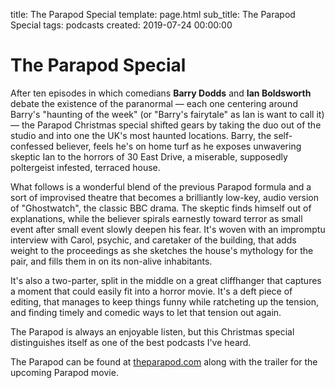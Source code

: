 title: The Parapod Special
template: page.html
sub_title: The Parapod Special
tags: podcasts
created: 2019-07-24 00:00:00

# The Parapod Special

After ten episodes in which comedians **Barry Dodds** and **Ian Boldsworth** debate the existence of the paranormal &mdash; each one centering around
Barry's "haunting of the week" (or "Barry's fairytale" as Ian is want to call it) &mdash; the Parapod Christmas special shifted gears by taking the duo out of the studio and
into one the UK's most haunted locations. Barry, the self-confessed believer, feels he's on home turf as he exposes
unwavering skeptic Ian to the horrors of 30 East Drive, a miserable, supposedly poltergeist infested, terraced house.

What follows is a wonderful blend of the previous Parapod formula and a sort of improvised theatre that becomes a brilliantly low-key,
audio version of "Ghostwatch", the classic BBC drama. The skeptic finds himself out of explanations, while the believer
spirals earnestly toward terror as small event after small event slowly deepen his fear.  It's woven with an impromptu interview
with Carol, psychic, and caretaker of the building, that adds weight to the proceedings as she sketches the house's mythology for the pair,
and fills them in on its non-alive inhabitants.

It's also a two-parter, split in the middle on a great cliffhanger that captures a moment that could easily fit into a
horror movie. It's a deft piece of editing, that manages to keep things funny while ratcheting up the tension, and finding
timely and comedic ways to let that tension out again. 

The Parapod is always an enjoyable listen, but this Christmas special distinguishes itself as one of the best
podcasts I've heard.
  
<div class="footnote">The Parapod can be found at <a target="_blank" href="https://theparapod.com/">theparapod.com</a> along with the trailer for the upcoming Parapod movie.</div>
